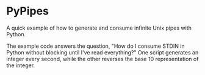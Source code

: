 # PyPipes
A quick example of how to generate and consume infinite Unix pipes with Python.

The example code answers the question, "How do I consume STDIN in Python without blocking until I've read everything?"
One script generates an integer every second, while the other reverses the base 10 representation of the integer.
